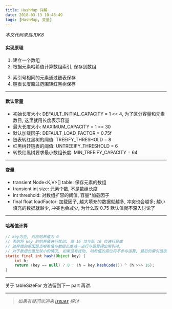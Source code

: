```yaml
---
title: HashMap 详解一
date: 2018-03-13 10:46:49
tags: [HashMap, 变量]
---
```

*本文代码来自JDK8*

#### 实现原理
1. 建立一个数组
2. 根据元素哈希值计算数组索引, 保存到数组
<!-- more -->
3. 索引号相同的元素通过链表保存
4. 链表长度超过范围转红黑树保存

---

#### 默认常量
* 初始长度大小: DEFAULT_INITIAL_CAPACITY = 1 << 4, 为了区分容量和元素数目, 这里就用长度表示容量
* 最大长度大小: MAXIMUM_CAPACITY = 1 << 30
* 默认加载因子: DEFAULT_LOAD_FACTOR = 0.75f
* 链表转红黑树的阈值: TREEIFY_THRESHOLD = 8
* 红黑树转链表的阈值: UNTREEIFY_THRESHOLD = 6
* 转换红黑树要求最小数组长度: MIN_TREEIFY_CAPACITY = 64
---
#### 变量
* transient Node<K,V>[] table: 保存元素的数组
* transient int size: 元素个数, 不是数组长度
* int threshold: 对数组扩容的阈值, 容量\*加载因子
* final float loadFactor: 加载因子, 越大填充的数据就越多, 冲突也会越多; 越小填充的数据就越少, 冲突也会减少, 为什么取 0.75 默认值就不深入讨论了

---
#### 哈希值计算
```java
// key为空, 对应哈希值为 0
// 否则将 key 的哈希值进行扰动: 高 16 位与低 16 位进行异或
// 这样做的原因是当哈希值与数组长度减一进行与运算得出索引时, 
// 对于数组长度比较小的情况, 如果没有扰动, 哈希值的高位将不参与运算, 最后的索引值很有可能会重复
static final int hash(Object key) {
    int h;
    return (key == null) ? 0 : (h = key.hashCode()) ^ (h >>> 16);
}
```
---
关于 tableSizeFor 方法留到下一 part 再讲.

---
>*如果有疑问欢迎来 [Issues](https://github.com/mysterin/mysterin.github.io/issues) 探讨*